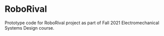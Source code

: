 # RoboRival
Prototype code for RoboRival project as part of Fall 2021 Electromechanical Systems Design course.
